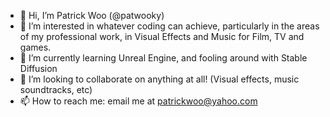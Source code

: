 - 👋 Hi, I’m Patrick Woo (@patwooky)
- 👀 I’m interested in whatever coding can achieve, particularly in the areas of my professional work, in Visual Effects and Music for Film, TV and games.
- 🌱 I’m currently learning Unreal Engine, and fooling around with Stable Diffusion 
- 💞️ I’m looking to collaborate on anything at all! (Visual effects, music soundtracks, etc)
- 📫 How to reach me: email me at patrickwoo@yahoo.com

<!---
patwooky/patwooky is a ✨ special ✨ repository because its `README.md` (this file) appears on your GitHub profile.
You can click the Preview link to take a look at your changes.
--->
